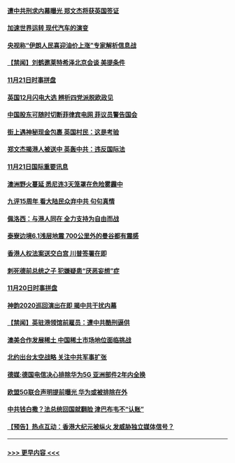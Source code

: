 #### [遭中共刑求内幕曝光 郑文杰将获英国签证](../pages/prog202/a102713016.md?t=11221733) 
#### [加速世界运转 现代汽车的演变](../pages/prog202/a102712966.md?t=11221733) 
#### [央视称“伊朗人民喜迎油价上涨”专家解析信息战](../pages/prog202/a102712963.md?t=11221733) 
#### [【禁闻】刘鹤邀莱特希泽北京会谈 美提条件](../pages/prog202/a102712930.md?t=11221733) 
#### [11月21日时事拼盘](../pages/prog202/a102712912.md?t=11221733) 
#### [英国12月闪电大选 辨析四党派脱欧政见](../pages/prog202/a102712905.md?t=11221733) 
#### [中国股东可随时切断菲律宾电网 菲议员警告国会](../pages/prog202/a102712712.md?t=11221733) 
#### [街上遇神秘现金包裹 英国村民：这是考验](../pages/prog202/a102712721.md?t=11221733) 
#### [郑文杰揭港人被送中 英轰中共：违反国际法](../pages/prog202/a102712488.md?t=11221733) 
#### [11月21日国际重要讯息](../pages/prog202/a102712486.md?t=11221733) 
#### [澳洲野火蔓延 悉尼连3天笼罩在危险雾霾中](../pages/prog202/a102712411.md?t=11221733) 
#### [九评15周年 看大陆民众弃中共 句句真情](../pages/prog202/a102712446.md?t=11221733) 
#### [佩洛西：与港人同在 全力支持为自由而战](../pages/prog202/a102712354.md?t=11221733) 
#### [泰寮边境6.1浅层地震 700公里外的曼谷都有震感](../pages/prog202/a102712309.md?t=11221733) 
#### [香港人权法案送交白宫 川普签署在即](../pages/prog202/a102712267.md?t=11221733) 
#### [刺死德前总统之子 犯嫌疑患“厌恶妄想”症](../pages/prog202/a102712266.md?t=11221733) 
#### [11月20日时事拼盘](../pages/prog202/a102712140.md?t=11221733) 
#### [神韵2020巡回演出在即 揭中共干扰内幕](../pages/prog202/a102712144.md?t=11221733) 
#### [【禁闻】英驻港领馆前雇员：遭中共酷刑逼供](../pages/prog202/a102712111.md?t=11221733) 
#### [澳美合作发展稀土 中国稀土市场地位面临挑战](../pages/prog202/a102712072.md?t=11221733) 
#### [北约出台太空战略 关注中共军事扩张](../pages/prog202/a102712067.md?t=11221733) 
#### [德媒:德国电信决心排除华为5G 亚洲部件2年内全换](../pages/prog202/a102712012.md?t=11221733) 
#### [欧盟5G联合声明提前曝光 华为或被排除在外](../pages/prog202/a102711994.md?t=11221733) 
#### [中共钱白撒？法总统回国就翻脸 津巴布韦不“认账”](../pages/prog202/a102711917.md?t=11221733) 
#### [【预告】热点互动：香港大纪元被纵火  发威胁独立媒体信号？](../pages/prog202/a102712016.md?t=11221733) 

----
#### [ >>> 更早内容 <<< ](../indexes/prog202-earlier.md)
